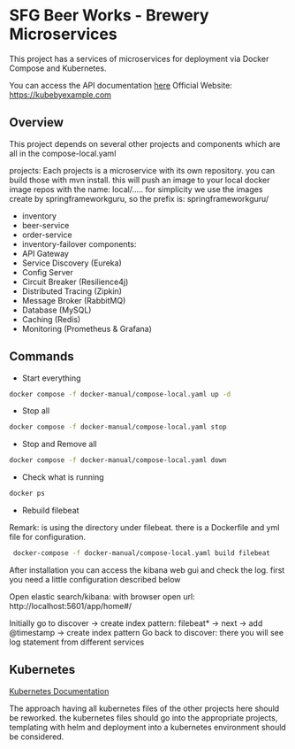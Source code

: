 # SFG Beer Works - Brewery Microservices

This project has a services of microservices for deployment via Docker Compose and Kubernetes.

You can access the API documentation [here](https://sfg-beer-works.github.io/brewery-api/#tag/Beer-Service)
Official Website: https://kubebyexample.com

## Overview

This project depends on several other projects and components which are all in the compose-local.yaml

projects:
Each projects is a microservice with its own repository. you can build those with mvn install. this will push
an image to your local docker image repos with the name: local/.....
for simplicity we use the images create by springframeworkguru, so the prefix is: springframeworkguru/

- inventory
- beer-service
- order-service
- inventory-failover
components:
- API Gateway
- Service Discovery (Eureka)
- Config Server
- Circuit Breaker (Resilience4j)
- Distributed Tracing (Zipkin)
- Message Broker (RabbitMQ)
- Database (MySQL)
- Caching (Redis)
- Monitoring (Prometheus & Grafana)

## Commands
- Start everything
```bash 
docker compose -f docker-manual/compose-local.yaml up -d
```

- Stop all
```bash 
docker compose -f docker-manual/compose-local.yaml stop
```

- Stop and Remove all
```bash 
docker compose -f docker-manual/compose-local.yaml down
```

- Check what is running
```bash 
docker ps
```

- Rebuild filebeat

Remark: is using the directory under filebeat. there is a Dockerfile and yml file for configuration.
```bash 
 docker-compose -f docker-manual/compose-local.yaml build filebeat
```  

After installation you can access the kibana web gui and check the log. first you need a little configuration described below

Open elastic search/kibana:
with browser open url: http://localhost:5601/app/home#/

Initially go to discover -> create index pattern: filebeat* -> next -> add @timestamp -> create index pattern
Go back to discover: there you will see log statement from different services

## Kubernetes

[Kubernetes Documentation](k8s-manual/KubeCommands.md)

The approach having all kubernetes files of the other projects here should be reworked. the kubernetes files should go into the
appropriate projects, templating with helm and deployment into a kubernetes environment should be considered.

